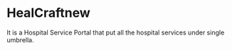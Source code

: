 # HealCraftnew
It is a Hospital Service Portal that put all the hospital services under single umbrella.
